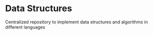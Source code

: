 # Data Structures

Centralized repository to implement data structures and algorithms in different languages
